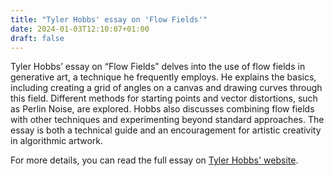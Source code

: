 ```yaml
---
title: "Tyler Hobbs' essay on 'Flow Fields'"
date: 2024-01-03T12:10:07+01:00
draft: false
---
```


Tyler Hobbs’ essay on “Flow Fields” delves into the use of flow fields in generative art, a technique he frequently employs. He explains the basics, including creating a grid of angles on a canvas and drawing curves through this field. Different methods for starting points and vector distortions, such as Perlin Noise, are explored. Hobbs also discusses combining flow fields with other techniques and experimenting beyond standard approaches. The essay is both a technical guide and an encouragement for artistic creativity in algorithmic artwork.

For more details, you can read the full essay on [Tyler Hobbs' website](https://tylerxhobbs.com/essays/2020/flow-fields).